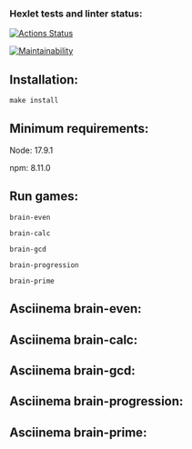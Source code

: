 ### Hexlet tests and linter status:
[![Actions Status](https://github.com/Iaroslava2001/frontend-project-44/actions/workflows/hexlet-check.yml/badge.svg)](https://github.com/Iaroslava2001/frontend-project-44/actions)

[![Maintainability](https://api.codeclimate.com/v1/badges/4897cbf6be427f603513/maintainability)](https://codeclimate.com/github/Iaroslava2001/frontend-project-44/maintainability)

## Installation:
```
make install
```

## Minimum requirements:

Node: 17.9.1

npm: 8.11.0

## Run games:
```
brain-even

brain-calc

brain-gcd

brain-progression

brain-prime
```

## Asciinema brain-even:


## Asciinema brain-calc:



## Asciinema brain-gcd:



## Asciinema brain-progression:



## Asciinema brain-prime:

